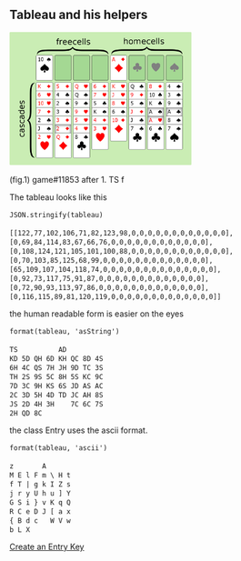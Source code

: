 ## Tableau and his helpers

<img src='i/layout.png'>

(fig.1) game#11853 after 1. TS f

The tableau looks like this

```
JSON.stringify(tableau)

[[122,77,102,106,71,82,123,98,0,0,0,0,0,0,0,0,0,0,0,0],
[0,69,84,114,83,67,66,76,0,0,0,0,0,0,0,0,0,0,0,0],
[0,108,124,121,105,101,100,88,0,0,0,0,0,0,0,0,0,0,0,0],
[0,70,103,85,125,68,99,0,0,0,0,0,0,0,0,0,0,0,0,0],
[65,109,107,104,118,74,0,0,0,0,0,0,0,0,0,0,0,0,0,0],
[0,92,73,117,75,91,87,0,0,0,0,0,0,0,0,0,0,0,0,0],
[0,72,90,93,113,97,86,0,0,0,0,0,0,0,0,0,0,0,0,0],
[0,116,115,89,81,120,119,0,0,0,0,0,0,0,0,0,0,0,0,0]]
```

the human readable form is easier on the eyes

```
format(tableau, 'asString')

TS          AD          
KD 5D QH 6D KH QC 8D 4S 
6H 4C QS 7H JH 9D TC 3S 
TH 2S 9S 5C 8H 5S KC 9C 
7D 3C 9H KS 6S JD AS AC 
2C 3D 5H 4D TD JC AH 8S 
JS 2D 4H 3H    7C 6C 7S 
2H QD 8C 
```
the class Entry uses the ascii format.

```
format(tableau, 'ascii')

z       A       
M E l F m \ H t 
f T | g k I Z s 
j r y U h u ] Y 
G S i } v K q Q 
R C e D J [ a x 
{ B d c   W V w 
b L X           
```

[Create an Entry Key](entry.md)
